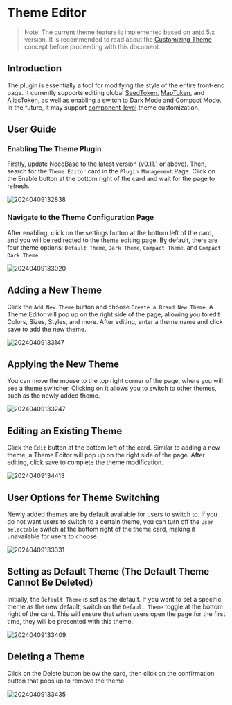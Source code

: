 # Theme Editor

> Note: The current theme feature is implemented based on antd 5.x version. It is recommended to read about the [Customizing Theme](https://ant.design/docs/react/customize-theme#%E8%87%AA%E5%AE%9A%E4%B9%89%E4%B8%BB%E9%A2%98) concept before proceeding with this document.

## Introduction

The plugin is essentially a tool for modifying the style of the entire front-end page. It currently supports editing global [SeedToken](https://ant.design/docs/react/customize-theme#seedtoken), [MapToken](https://ant.design/docs/react/customize-theme#maptoken), and [AliasToken](https://ant.design/docs/react/customize-theme#aliastoken), as well as enabling a [switch](https://ant.design/docs/react/customize-theme#%E4%BD%BF%E7%94%A8%E9%A2%84%E8%AE%BE%E7%AE%97%E6%B3%95) to Dark Mode and Compact Mode. In the future, it may support [component-level](https://ant.design/docs/react/customize-theme#%E4%BF%AE%E6%94%B9%E7%BB%84%E4%BB%B6%E5%8F%98%E9%87%8F-component-token) theme customization.

## User Guide

### Enabling The Theme Plugin

Firstly, update NocoBase to the latest version (v0.11.1 or above). Then, search for the `Theme Editor` card in the `Plugin Management` Page. Click on the Enable button at the bottom right of the card and wait for the page to refresh.

![20240409132838](https://static-docs.nocobase.com/20240409132838.png)

### Navigate to the Theme Configuration Page

After enabling, click on the settings button at the bottom left of the card, and you will be redirected to the theme editing page. By default, there are four theme options: `Default Theme`, `Dark Theme`, `Compact Theme`, and `Compact Dark Theme`.

![20240409133020](https://static-docs.nocobase.com/20240409133020.png)

## Adding a New Theme

Click the `Add New Theme` button and choose `Create a Brand New Theme`. A Theme Editor will pop up on the right side of the page, allowing you to edit Colors, Sizes, Styles, and more. After editing, enter a theme name and click save to add the new theme.

![20240409133147](https://static-docs.nocobase.com/20240409133147.png)

## Applying the New Theme

You can move the mouse to the top right corner of the page, where you will see a theme switcher. Clicking on it allows you to switch to other themes, such as the newly added theme.

![20240409133247](https://static-docs.nocobase.com/20240409133247.png)

## Editing an Existing Theme

Click the `Edit` button at the bottom left of the card. Similar to adding a new theme, a Theme Editor will pop up on the right side of the page. After editing, click save to complete the theme modification.

![20240409134413](https://static-docs.nocobase.com/20240409134413.png)

## User Options for Theme Switching

Newly added themes are by default available for users to switch to. If you do not want users to switch to a certain theme, you can turn off the `User selectable` switch at the bottom right of the theme card, making it unavailable for users to choose.

![20240409133331](https://static-docs.nocobase.com/20240409133331.png)

## Setting as Default Theme (The Default Theme Cannot Be Deleted)

Initially, the `Default Theme` is set as the default. If you want to set a specific theme as the new default, switch on the `Default Theme` toggle at the bottom right of the card. This will ensure that when users open the page for the first time, they will be presented with this theme.

![20240409133409](https://static-docs.nocobase.com/20240409133409.png)

## Deleting a Theme

Click on the Delete button below the card, then click on the confirmation button that pops up to remove the theme.

![20240409133435](https://static-docs.nocobase.com/20240409133435.png)